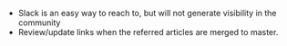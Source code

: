 
* Slack is an easy way to reach to, but will not generate visibility in the community
* Review/update links when the referred articles are merged to master.
